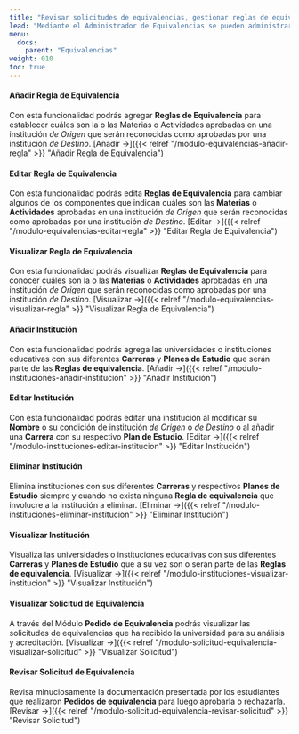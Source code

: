 ```yaml
---
title: "Revisar solicitudes de equivalencias, gestionar reglas de equivalencias y administrar instituciones educativas"
lead: "Mediante el Administrador de Equivalencias se pueden administrar las reglas de equivalencias y las instituciones pertinentes como así también revisar las solicitudes de equivalencias de los estudiantes"
menu:
  docs:
    parent: "Equivalencias"
weight: 010
toc: true
---
```


#### Añadir Regla de Equivalencia

Con esta funcionalidad podrás agregar **Reglas de Equivalencia** para establecer cuáles son la o las Materias o Actividades aprobadas en una institución _de Origen_ que serán reconocidas como aprobadas por una institución _de Destino_. [Añadir →]({{< relref "/modulo-equivalencias-añadir-regla" >}} "Añadir Regla de Equivalencia")

#### Editar Regla de Equivalencia

Con esta funcionalidad podrás edita **Reglas de Equivalencia** para cambiar algunos de los componentes que indican cuáles son las **Materias** o **Actividades** aprobadas en una institución _de Origen_ que serán reconocidas como aprobadas por una institución _de Destino_. [Editar →]({{< relref "/modulo-equivalencias-editar-regla" >}} "Editar Regla de Equivalencia")


#### Visualizar Regla de Equivalencia

Con esta funcionalidad podrás visualizar **Reglas de Equivalencia** para conocer cuáles son la o las **Materias** o **Actividades** aprobadas en una institución _de Origen_ que serán reconocidas como aprobadas por una institución _de Destino_. [Visualizar →]({{< relref "/modulo-equivalencias-visualizar-regla" >}} "Visualizar Regla de Equivalencia")

#### Añadir Institución

Con esta funcionalidad podrás agrega las universidades o instituciones educativas con sus diferentes **Carreras** y **Planes de Estudio** que serán parte de las **Reglas de equivalencia**. [Añadir →]({{< relref "/modulo-instituciones-añadir-institucion" >}} "Añadir Institución")

#### Editar Institución

Con esta funcionalidad podrás editar una institución al modificar su **Nombre** o su condición de institución _de Origen_ o _de Destino_ o al añadir una **Carrera** con su respectivo **Plan de Estudio**. [Editar →]({{< relref "/modulo-instituciones-editar-institucion" >}} "Editar Institución")

#### Eliminar Institución

Elimina instituciones con sus diferentes **Carreras** y respectivos **Planes de Estudio** siempre y cuando no exista ninguna **Regla de equivalencia** que involucre a la institución a eliminar. [Eliminar →]({{< relref "/modulo-instituciones-eliminar-institucion" >}} "Eliminar Institución")


#### Visualizar Institución

Visualiza las universidades o instituciones educativas con sus diferentes **Carreras** y **Planes de Estudio** que a su vez son o serán parte de las **Reglas de equivalencia**. [Visualizar →]({{< relref "/modulo-instituciones-visualizar-institucion" >}} "Visualizar Institución")

#### Visualizar Solicitud de Equivalencia

A través del Módulo **Pedido de Equivalencia** podrás visualizar las solicitudes de equivalencias que ha recibido la universidad para su análisis y acreditación. [Visualizar →]({{< relref "/modulo-solicitud-equivalencia-visualizar-solicitud" >}} "Visualizar Solicitud")

#### Revisar Solicitud de Equivalencia

Revisa minuciosamente la documentación presentada por los estudiantes que realizaron **Pedidos de equivalencia** para luego aprobarla o rechazarla. [Revisar →]({{< relref "/modulo-solicitud-equivalencia-revisar-solicitud" >}} "Revisar Solicitud")

